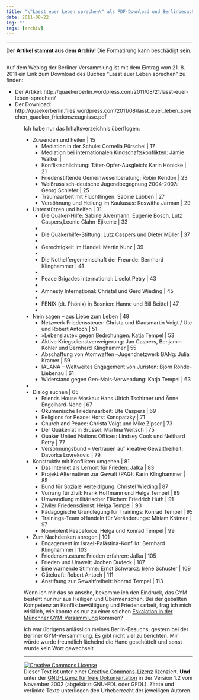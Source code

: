 ```yaml
---
title: "\"Lasst euer Leben sprechen\" als PDF-Download und Berlinbesuch"
date: 2011-08-22
log: ""
tags: [archiv]
---
```

<hr><b>Der Artikel stammt aus dem Archiv!</b> Die Formatirung kann beschädigt sein.<hr>
</p>Auf dem Weblog der Berliner Versammlung ist mit dem Eintrag vom 21. 8. 2011 ein Link zum Download des Buches "Lasst euer Leben sprechen" zu finden:
<ul>
<li>Der Artikel: http://quaekerberlin.wordpress.com/2011/08/21/lasst-euer-leben-sprechen/ </li>
<li>Der Download: http://quaekerberlin.files.wordpress.com/2011/08/lasst_euer_leben_sprechen_quaeker_friedenszeugnisse.pdf </li>
<ul>
</p>

<p>
Ich habe nur das Inhaltsverzeichnis überflogen: 
<!--break-->
<ul>
<li>Zuwenden und heilen | 15 
<ul>
<li>Mediation in der Schule: Cornelia Pürschel | 17</li>
<li>Mediation bei internationalen Kindschaftskonflikten: Jamie Walker | </li>
<li>Konfliktschlichtung: Täter-Opfer-Ausgleich: Karin Hönicke | 21</li>
<li>Friedenstiftende Gemeinwesenberatung: Robin Kendon | 23</li>
<li>Weißrussisch-deutsche Jugendbegegnung 2004-2007: Georg Schiefer | 25</li>
<li>Traumaarbeit mit Flüchtlingen: Sabine Lübben | 27</li>
<li>Versöhnung und Heilung im Kaukasus: Roswitha Jarman | 29</li>
</ul></li>

<li>Unterstützen und helfen | 31
<ul>
<li>Die Quäker-Hilfe: Sabine Alvermann, Eugenie Bosch, Lutz Caspers,Leonie Glahn-Ejikeme | 33 <li>
<li>Die Quäkerhilfe-Stiftung: Lutz Caspers und Dieter Müller | 37<li>
<li>Gerechtigkeit im Handel: Martin Kunz | 39<li>
<li>Die Nothelfergemeinschaft der Freunde: Bernhard Klinghammer | 41<li>
<li>Peace Brigades International: Liselot Petry | 43<li>
<li>Amnesty International: Christel und Gerd Wieding | 45<li>
<li>FENIX (dt. Phönix) in Bosnien: Hanne und Bill Beittel | 47<li>
</ul></li>

<li>Nein sagen – aus Liebe zum Leben | 49
<ul>
<li>Netzwerk Friedenssteuer: Christa und Klausmartin Voigt / Ute und Robert Antoch | 51</li>
<li>»Lebenslaute« gegen Bedrohungen: Katja Tempel | 53</li>
<li>Aktive Kriegsdienstverweigerung: Jan Caspers, Benjamin Köhler und Bernhard Klinghammer | 55</li>
<li>Abschaffung von Atomwaffen –Jugendnetzwerk BANg: Julia Kramer | 59</li>
<li>IALANA – Weltweites Engagement von Juristen: Björn Rohde-Liebenau | 61</li>
<li>Widerstand gegen Gen-Mais-Verwendung: Katja Tempel | 63</li>
</ul><li>


<li>Dialog suchen | 65
<ul>
<li>Friends House Moskau: Hans Ulrich Tschirner und Änne Engelhard-Nohe | 67</li>
<li>Ökumenische Friedensarbeit: Ute Caspers | 69</li>
<li>Religions for Peace: Horst Konopatzky | 71</li>
<li>Church and Peace: Christa Voigt und Mike Zipser | 73</li>
<li>Der Quäkerrat in Brüssel: Martina Weitsch | 75</li>
<li>Quaker United Nations Offices: Lindsey Cook und Neithard Petry | 77</li>
<li>Versöhnungsbund – Vertrauen auf kreative Gewaltfreiheit: Davorka Lovrekovic | 79</li>
</ul></li>

<li>Konstruktiv mit Konflikten umgehen | 81
<ul>
<li>Das Internet als Lernort für Frieden: Jalka | 83</li>
<li>Projekt Alternativen zur Gewalt (PAG): Karin Klinghammer | 85</li>
<li>Bund für Soziale Verteidigung: Christel Wieding | 87</li>
<li>Vorrang für Zivil: Frank Hoffmann und Helga Tempel | 89</li>
<li>Umwandlung militärischer Flächen: Friedrich Huth | 91</li>
<li>Ziviler Friedensdienst: Helga Tempel | 93</li>
<li>Pädagogische Grundlegung für Trainings: Konrad Tempel | 95</li>
<li>Trainings-Team »Handeln für Veränderung«: Miriam Krämer | 97</li>
<li>Nonviolent Peaceforce: Helga und Konrad Tempel | 99</li>
</ul></li>

<li>Zum Nachdenken anregen | 101
<ul>
<li>Engagement im Israel-Palästina-Konflikt: Bernhard Klinghammer | 103</li>
<li>Friedensmuseum: Frieden erfahren: Jalka | 105</li>
<li>Frieden und Umwelt: Jochen Dudeck | 107</li>
<li>Eine warnende Stimme: Ernst Schwarcz: Irene Schuster | 109</li>
<li>Gütekraft: Robert Antoch | 111</li>
<li>Anstiftung zur Gewaltfreiheit: Konrad Tempel | 113</li>
</ul></li>
</ul>

<p>
Wenn ich mir das so ansehe, bekomme ich den Eindruck, das GYM besteht nur nur aus Heiligen und Übermenschen. Bei der geballten Kompetenz an Konfliktbewältigung und Friedensarbeit, frag ich mich wirklich, wie konnte es nur zu einer solchen <a href="http://www.the-independent-friend.de/?q=node/766">Eskalation in der Münchner GYM-Versammlung</a> kommen?</p>

<p>Ich war übrigens anlässlich meines Berlin-Besuchs, gestern bei der Berliner GYM-Versammlung. Es gibt nicht viel zu berichten. Mir würde wurde freundlich lächelnd die Hand geschüttelt und sonst wurde kein Wort gewechselt.</p>

<hr />
<p><a rel="license" href="http://creativecommons.org/licenses/by-sa/3.0/de/"><img alt="Creative Commons License" style="border-width: 0pt;" src="http://i.creativecommons.org/l/by-sa/3.0/de/88x31.png" /></a><br />
Dieser <span xmlns:dc="http://purl.org/dc/elements/1.1/" href="http://purl.org/dc/dcmitype/Text" rel="dc:type">Text</span> ist unter einer <a rel="license" href="http://creativecommons.org/licenses/by-sa/3.0/de/">Creative Commons-Lizenz</a> lizenziert. <b>Und</b> unter der <a href="http://de.wikipedia.org/wiki/GFDL">GNU-Lizenz f&uuml;r freie Dokumentation</a> in der Version 1.2 vom November 2002 (abgek&uuml;rzt GNU-FDL oder GFDL). Zitate und verlinkte Texte unterliegen den Urheberrecht der jeweiligen Autoren.</p>


